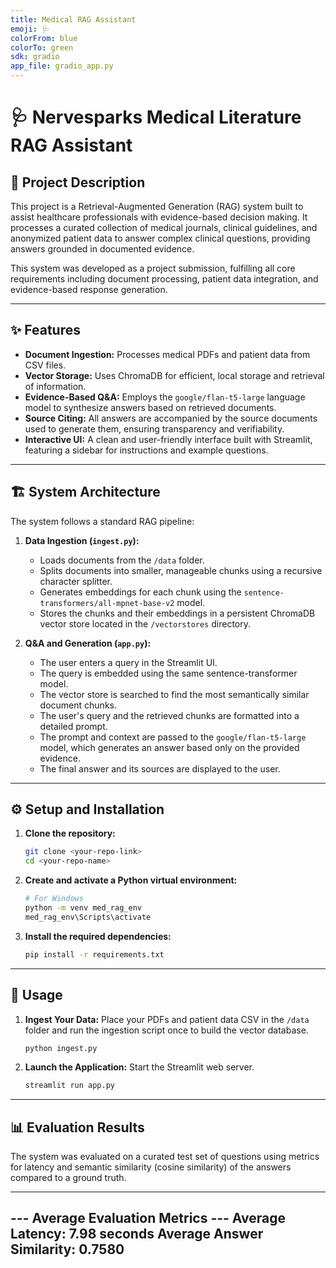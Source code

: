 ```yaml
---
title: Medical RAG Assistant
emoji: 🩺
colorFrom: blue
colorTo: green
sdk: gradio
app_file: gradio_app.py
---
```

# 🩺 Nervesparks Medical Literature RAG Assistant

## 📖 Project Description

This project is a Retrieval-Augmented Generation (RAG) system built to assist healthcare professionals with evidence-based decision making. It processes a curated collection of medical journals, clinical guidelines, and anonymized patient data to answer complex clinical questions, providing answers grounded in documented evidence.

This system was developed as a project submission, fulfilling all core requirements including document processing, patient data integration, and evidence-based response generation.

---

## ✨ Features

* **Document Ingestion:** Processes medical PDFs and patient data from CSV files.
* **Vector Storage:** Uses ChromaDB for efficient, local storage and retrieval of information.
* **Evidence-Based Q&A:** Employs the `google/flan-t5-large` language model to synthesize answers based on retrieved documents.
* **Source Citing:** All answers are accompanied by the source documents used to generate them, ensuring transparency and verifiability.
* **Interactive UI:** A clean and user-friendly interface built with Streamlit, featuring a sidebar for instructions and example questions.

---

## 🏗️ System Architecture

The system follows a standard RAG pipeline:

1.  **Data Ingestion (`ingest.py`):**
    * Loads documents from the `/data` folder.
    * Splits documents into smaller, manageable chunks using a recursive character splitter.
    * Generates embeddings for each chunk using the `sentence-transformers/all-mpnet-base-v2` model.
    * Stores the chunks and their embeddings in a persistent ChromaDB vector store located in the `/vectorstores` directory.

2.  **Q&A and Generation (`app.py`):**
    * The user enters a query in the Streamlit UI.
    * The query is embedded using the same sentence-transformer model.
    * The vector store is searched to find the most semantically similar document chunks.
    * The user's query and the retrieved chunks are formatted into a detailed prompt.
    * The prompt and context are passed to the `google/flan-t5-large` model, which generates an answer based only on the provided evidence.
    * The final answer and its sources are displayed to the user.

---

## ⚙️ Setup and Installation

1.  **Clone the repository:**
    ```bash
    git clone <your-repo-link>
    cd <your-repo-name>
    ```
2.  **Create and activate a Python virtual environment:**
    ```bash
    # For Windows
    python -m venv med_rag_env
    med_rag_env\Scripts\activate
    ```
3.  **Install the required dependencies:**
    ```bash
    pip install -r requirements.txt
    ```

---

## 🚀 Usage

1.  **Ingest Your Data:**
    Place your PDFs and patient data CSV in the `/data` folder and run the ingestion script once to build the vector database.
    ```bash
    python ingest.py
    ```
2.  **Launch the Application:**
    Start the Streamlit web server.
    ```bash
    streamlit run app.py
    ```

---

## 📊 Evaluation Results

The system was evaluated on a curated test set of questions using metrics for latency and semantic similarity (cosine similarity) of the answers compared to a ground truth.

---------------------------------
--- Average Evaluation Metrics ---
Average Latency: 7.98 seconds
Average Answer Similarity: 0.7580
---------------------------------